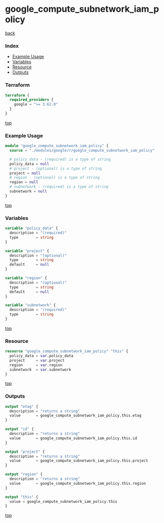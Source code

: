# google_compute_subnetwork_iam_policy

[back](../google.md)

### Index

- [Example Usage](#example-usage)
- [Variables](#variables)
- [Resource](#resource)
- [Outputs](#outputs)

### Terraform

```terraform
terraform {
  required_providers {
    google = ">= 3.62.0"
  }
}
```

[top](#index)

### Example Usage

```terraform
module "google_compute_subnetwork_iam_policy" {
  source = "./modules/google/r/google_compute_subnetwork_iam_policy"

  # policy_data - (required) is a type of string
  policy_data = null
  # project - (optional) is a type of string
  project = null
  # region - (optional) is a type of string
  region = null
  # subnetwork - (required) is a type of string
  subnetwork = null
}
```

[top](#index)

### Variables

```terraform
variable "policy_data" {
  description = "(required)"
  type        = string
}

variable "project" {
  description = "(optional)"
  type        = string
  default     = null
}

variable "region" {
  description = "(optional)"
  type        = string
  default     = null
}

variable "subnetwork" {
  description = "(required)"
  type        = string
}
```

[top](#index)

### Resource

```terraform
resource "google_compute_subnetwork_iam_policy" "this" {
  policy_data = var.policy_data
  project     = var.project
  region      = var.region
  subnetwork  = var.subnetwork
}
```

[top](#index)

### Outputs

```terraform
output "etag" {
  description = "returns a string"
  value       = google_compute_subnetwork_iam_policy.this.etag
}

output "id" {
  description = "returns a string"
  value       = google_compute_subnetwork_iam_policy.this.id
}

output "project" {
  description = "returns a string"
  value       = google_compute_subnetwork_iam_policy.this.project
}

output "region" {
  description = "returns a string"
  value       = google_compute_subnetwork_iam_policy.this.region
}

output "this" {
  value = google_compute_subnetwork_iam_policy.this
}
```

[top](#index)